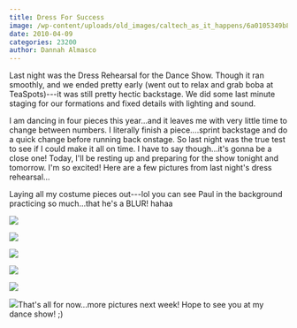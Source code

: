 ```yaml
---
title: Dress For Success
image: /wp-content/uploads/old_images/caltech_as_it_happens/6a0105349b8251970b0133ec92c89c970b.jpg
date: 2010-04-09
categories: 23200
author: Dannah Almasco
---
```


Last night was the Dress Rehearsal for the Dance Show. Though it ran smoothly, and we ended pretty early (went out to relax and grab boba at TeaSpots)---it was still pretty hectic backstage. We did some last minute staging for our formations and fixed details with lighting and sound.

I am dancing in four pieces this year...and it leaves me with very little time to change between numbers. I literally finish a piece....sprint backstage and do a quick change before running back onstage. So last night was the true test to see if I could make it all on time. I have to say though...it's gonna be a close one!
Today, I'll be resting up and preparing for the show tonight and tomorrow. I'm so excited! 
Here are a few pictures from last night's dress rehearsal...

Laying all my costume pieces out---lol you can see Paul in the background practicing so much...that he's a BLUR! hahaa

![](/old_images/caltech_as_it_happens/6a0105349b8251970b0133ec92d065970b.jpg)

![](/old_images/caltech_as_it_happens/6a0105349b8251970b01347fc2cacc970c.jpg)

![](/old_images/caltech_as_it_happens/6a0105349b8251970b0133ec92c9c9970b.jpg)

![](/old_images/caltech_as_it_happens/6a0105349b8251970b0133ec92caa7970b.jpg)

![](/old_images/caltech_as_it_happens/6a0105349b8251970b0133ec92cba0970b.jpg)

![](/old_images/caltech_as_it_happens/6a0105349b8251970b0133ec92cc00970b.jpg)That's all for now...more pictures next week! Hope to see you at my dance show! ;)
